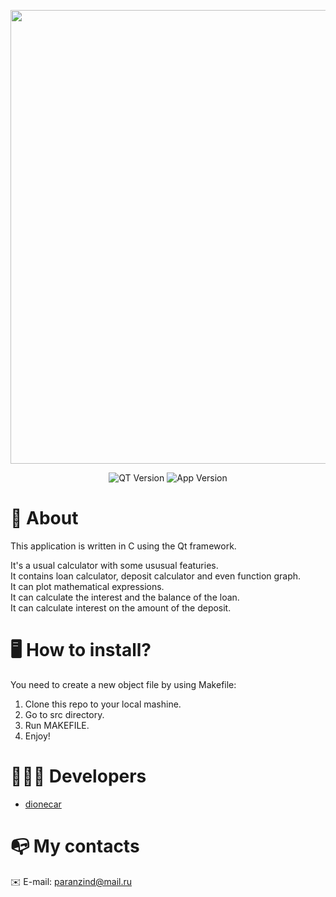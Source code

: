<p align="center">
      <img src="https://i.ibb.co/GPs6FRK/1.png" width="726">
</p>

<p align="center">
   <img src="https://img.shields.io/badge/QT%20Version-6.2.3-brightgreen" alt="QT Version">
   <img src="https://img.shields.io/badge/App%20Version-1.0-blue" alt="App Version">
</p>

# 🧮 **About**
This application is written in C using the Qt framework.

It's a usual calculator with some ususual featuries. \
It contains loan calculator, deposit calculator and even function graph. \
It can plot mathematical expressions. \
It can calculate the interest and the balance of the loan. \
It can calculate interest on the amount of the deposit.

# 🖥 **How to install?**

You need to create a new object file by using Makefile:
1. Clone this repo to your local mashine.
2. Go to src directory.
3. Run MAKEFILE.
4. Enjoy!

# 🧑🏼‍💻 **Developers**

- [dionecar](https://github.com/PulpuDev)

# 📭 **My contacts**
✉️ E-mail: paranzind@mail.ru